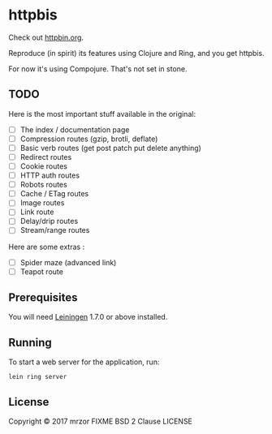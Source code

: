 # httpbis

Check out [httpbin.org](httpbin.org).


Reproduce (in spirit) its features using Clojure and Ring, and you get httpbis.


For now it's using Compojure. That's not set in stone.

## TODO

Here is the most important stuff available in the original:

- [ ] The index / documentation page
- [ ] Compression routes (gzip, brotli, deflate)
- [ ] Basic verb routes (get post patch put delete anything)
- [ ] Redirect routes
- [ ] Cookie routes
- [ ] HTTP auth routes
- [ ] Robots routes
- [ ] Cache / ETag routes
- [ ] Image routes
- [ ] Link route
- [ ] Delay/drip routes
- [ ] Stream/range routes

Here are some extras :

- [ ] Spider maze (advanced link)
- [ ] Teapot route

## Prerequisites

You will need [Leiningen][1] 1.7.0 or above installed.

[1]: https://github.com/technomancy/leiningen

## Running

To start a web server for the application, run:

    lein ring server

## License

Copyright © 2017 mrzor
FIXME BSD 2 Clause LICENSE
